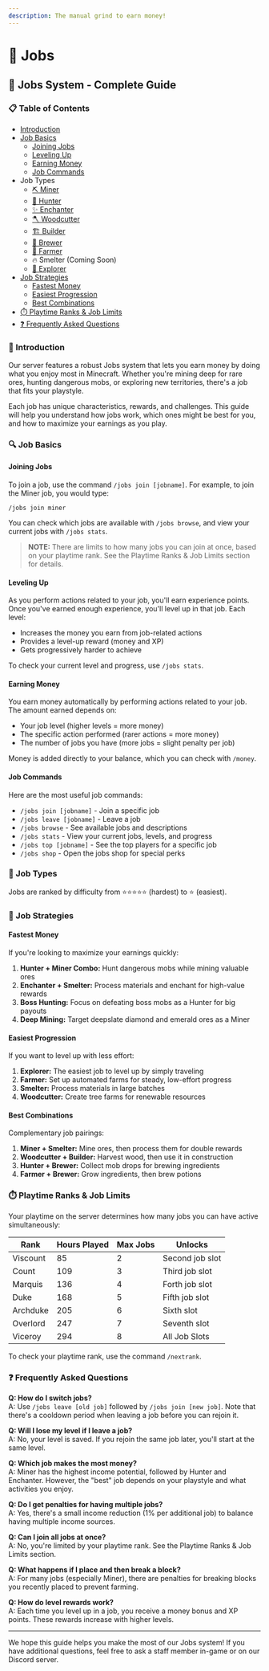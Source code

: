```yaml
---
description: The manual grind to earn money!
---
```


# 👷 Jobs

## 🏢 Jobs System - Complete Guide

### 📋 Table of Contents

* [Introduction](./#introduction)
* [Job Basics](./#job-basics)
  * [Joining Jobs](./#joining-jobs)
  * [Leveling Up](./#leveling-up)
  * [Earning Money](./#earning-money)
  * [Job Commands](./#job-commands)
* Job Types
  * [⛏️ Miner](miner.md)
  * [🏹 Hunter](hunter.md)
  * [✨ Enchanter](enchanter.md)
  * [🪓 Woodcutter](woodcutter.md)
  * [🏗️ Builder](builder.md)
  * [🧪 Brewer](brewer.md)
  * [🌾 Farmer](farmer.md)
  * 🔥 Smelter (Coming Soon)
  * [🧭 Explorer](explorer.md)
* [Job Strategies](./#job-strategies)
  * [Fastest Money](./#fastest-money)
  * [Easiest Progression](./#easiest-progression)
  * [Best Combinations](./#best-combinations)
* [⏱️ Playtime Ranks & Job Limits](./#playtime-ranks-and-job-limits)
* [❓ Frequently Asked Questions](./#frequently-asked-questions)

### 👋 Introduction

Our server features a robust Jobs system that lets you earn money by doing what you enjoy most in Minecraft. Whether you're mining deep for rare ores, hunting dangerous mobs, or exploring new territories, there's a job that fits your playstyle.

Each job has unique characteristics, rewards, and challenges. This guide will help you understand how jobs work, which ones might be best for you, and how to maximize your earnings as you play.

### 🔍 Job Basics

#### Joining Jobs

To join a job, use the command `/jobs join [jobname]`. For example, to join the Miner job, you would type:

```
/jobs join miner
```

You can check which jobs are available with `/jobs browse`, and view your current jobs with `/jobs stats`.

> **NOTE:** There are limits to how many jobs you can join at once, based on your playtime rank. See the Playtime Ranks & Job Limits section for details.

#### Leveling Up

As you perform actions related to your job, you'll earn experience points. Once you've earned enough experience, you'll level up in that job. Each level:

* Increases the money you earn from job-related actions
* Provides a level-up reward (money and XP)
* Gets progressively harder to achieve

To check your current level and progress, use `/jobs stats`.

#### Earning Money

You earn money automatically by performing actions related to your job. The amount earned depends on:

* Your job level (higher levels = more money)
* The specific action performed (rarer actions = more money)
* The number of jobs you have (more jobs = slight penalty per job)

Money is added directly to your balance, which you can check with `/money`.

#### Job Commands

Here are the most useful job commands:

* `/jobs join [jobname]` - Join a specific job
* `/jobs leave [jobname]` - Leave a job
* `/jobs browse` - See available jobs and descriptions
* `/jobs stats` - View your current jobs, levels, and progress
* `/jobs top [jobname]` - See the top players for a specific job
* `/jobs shop` - Open the jobs shop for special perks

### 🧰 Job Types

Jobs are ranked by difficulty from ⭐⭐⭐⭐⭐ (hardest) to ⭐ (easiest).

### 💼 Job Strategies

#### Fastest Money

If you're looking to maximize your earnings quickly:

1. **Hunter + Miner Combo:** Hunt dangerous mobs while mining valuable ores
2. **Enchanter + Smelter:** Process materials and enchant for high-value rewards
3. **Boss Hunting:** Focus on defeating boss mobs as a Hunter for big payouts
4. **Deep Mining:** Target deepslate diamond and emerald ores as a Miner

#### Easiest Progression

If you want to level up with less effort:

1. **Explorer:** The easiest job to level up by simply traveling
2. **Farmer:** Set up automated farms for steady, low-effort progress
3. **Smelter:** Process materials in large batches
4. **Woodcutter:** Create tree farms for renewable resources

#### Best Combinations

Complementary job pairings:

1. **Miner + Smelter:** Mine ores, then process them for double rewards
2. **Woodcutter + Builder:** Harvest wood, then use it in construction
3. **Hunter + Brewer:** Collect mob drops for brewing ingredients
4. **Farmer + Brewer:** Grow ingredients, then brew potions

### ⏱️ Playtime Ranks & Job Limits

Your playtime on the server determines how many jobs you can have active simultaneously:

| Rank     | Hours Played | Max Jobs | Unlocks         |
| -------- | ------------ | -------- | --------------- |
| Viscount | 85           | 2        | Second job slot |
| Count    | 109          | 3        | Third job slot  |
| Marquis  | 136          | 4        | Forth job slot  |
| Duke     | 168          | 5        | Fifth  job slot |
| Archduke | 205          | 6        | Sixth slot      |
| Overlord | 247          | 7        | Seventh slot    |
| Viceroy  | 294          | 8        | All Job Slots   |

To check your playtime rank, use the command `/nextrank`.

### ❓ Frequently Asked Questions

**Q: How do I switch jobs?**\
A: Use `/jobs leave [old job]` followed by `/jobs join [new job]`. Note that there's a cooldown period when leaving a job before you can rejoin it.

**Q: Will I lose my level if I leave a job?**\
A: No, your level is saved. If you rejoin the same job later, you'll start at the same level.

**Q: Which job makes the most money?**\
A: Miner has the highest income potential, followed by Hunter and Enchanter. However, the "best" job depends on your playstyle and what activities you enjoy.

**Q: Do I get penalties for having multiple jobs?**\
A: Yes, there's a small income reduction (1% per additional job) to balance having multiple income sources.

**Q: Can I join all jobs at once?**\
A: No, you're limited by your playtime rank. See the Playtime Ranks & Job Limits section.

**Q: What happens if I place and then break a block?**\
A: For many jobs (especially Miner), there are penalties for breaking blocks you recently placed to prevent farming.

**Q: How do level rewards work?**\
A: Each time you level up in a job, you receive a money bonus and XP points. These rewards increase with higher levels.

***

We hope this guide helps you make the most of our Jobs system! If you have additional questions, feel free to ask a staff member in-game or on our Discord server.

